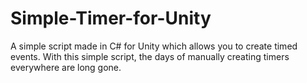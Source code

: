 # Simple-Timer-for-Unity
A simple script made in C# for Unity which allows you to create timed events. With this simple script, the days of manually creating timers everywhere are long gone.

